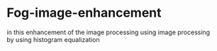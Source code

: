 # Fog-image-enhancement
in this enhancement of the image processing using image processing
<br>
by using histogram equalization
